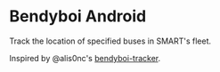 # Bendyboi Android
Track the location of specified buses in SMART's fleet.

Inspired by @alis0nc's [bendyboi-tracker](https://github.com/alis0nc/bendyboi-tracker.git).
